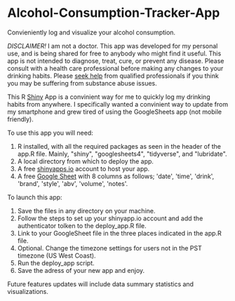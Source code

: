 # Alcohol-Consumption-Tracker-App
Convieniently log and visualize your alcohol consumption.

<em>DISCLAIMER!</em>
I am not a doctor. This app was developed for my personal use, and is being shared for free to anybody who might find it useful. This app is not intended to diagnose, treat, cure, or prevent any disease. Please consult with a health care professional before making any changes to your drinking habits. Please <a href='https://www.samhsa.gov/find-help/national-helpline'>seek help</a> from qualified professionals if you think you may be suffering from substance abuse issues.

This R <a href='https://shiny.posit.co/'>Shiny<a> App is a convinient way for me to quickly log my drinking habits from anywhere. I specifically wanted a convinient way to update from my smartphone and grew tired of using the GoogleSheets app (not mobile friendly).
  
To use this app you will need:
  1) R installed, with all the required packages as seen in the header of the app.R file. Mainly, "shiny", "googlesheets4", "tidyverse", and "lubridate".
  2) A local directory from which to deploy the app.
  3) A free <a href='https://www.shinyapps.io/'>shinyapps.io<a> account to host your app.
  4) A free <a href='https://www.google.com/sheets/about/'>Google Sheet<a> with 8 columns as follows; 'date', 'time', 'drink', 'brand', 'style', 'abv', 'volume', 'notes'.
  
To launch this app:
  1) Save the files in any directory on your machine.
  2) Follow the steps to set up your shinyapp.io account and add the authenticator tolken to the deploy_app.R file.
  3) Link to your GoogleSheet file in the three places indicated in the app.R file.
  4) Optional. Change the timezone settings for users not in the PST timezone (US West Coast).
  5) Run the deploy_app script.
  6) Save the adress of your new app and enjoy.

Future features updates will include data summary statistics and visualizations.
